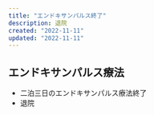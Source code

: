 ```yaml
---
title: "エンドキサンパルス終了"
description: 退院
created: "2022-11-11"
updated: "2022-11-11"
---
```


## エンドキサンパルス療法

- 二泊三日のエンドキサンパルス療法終了
- 退院
